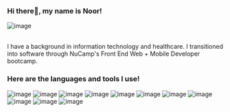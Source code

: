 ### Hi there👋, my name is Noor! 

![image](https://github.com/nuuradeen/nuuradeen/assets/97367734/e7b02a8b-6cbf-44a8-9957-7d3778c790b4)
<br></br>

I have a background in information technology and healthcare. I transitioned into software through NuCamp's Front End Web + Mobile Developer bootcamp.

### Here are the languages and tools I use! 
![image](https://github.com/nuuradeen/nuuradeen/assets/97367734/75f1a536-1256-4e2b-a8de-de835a8f7f1f)  ![image](https://github.com/nuuradeen/nuuradeen/assets/97367734/9a8f2aef-9656-4dfb-afae-47b4669cc4df) ![image](https://github.com/nuuradeen/nuuradeen/assets/97367734/764ebd28-60a2-411a-904d-11ba35696c3a) ![image](https://github.com/nuuradeen/nuuradeen/assets/97367734/7f188ba0-b099-4ecd-a998-f46ccec2d00b) ![image](https://github.com/nuuradeen/nuuradeen/assets/97367734/6b6d185f-b49f-4a7e-bcb0-5fee9ac9d2d0) ![image](https://github.com/nuuradeen/nuuradeen/assets/97367734/e0b81ef1-44e7-470d-aeae-db223edbece9) ![image](https://github.com/nuuradeen/nuuradeen/assets/97367734/2e4a16e8-ee88-4dbc-871a-e84bf2929699) ![image](https://github.com/nuuradeen/nuuradeen/assets/97367734/369eeaee-a759-433d-adb6-066b2379926b) ![image](https://github.com/nuuradeen/nuuradeen/assets/97367734/9c6263e8-7fbd-4e7d-8a0d-b43cde431217) ![image](https://github.com/nuuradeen/nuuradeen/assets/97367734/cea85d46-33df-487b-b1f1-86aa030e9d91) ![image](https://github.com/nuuradeen/nuuradeen/assets/97367734/a77f668b-72c6-43cf-af13-5505cf3a3e2f)









<!--
**nuuradeen/nuuradeen** is a ✨ _special_ ✨ repository because its `README.md` (this file) appears on your GitHub profile.

Here are some ideas to get you started:

- 🔭 I’m currently working on ...
- 🌱 I’m currently learning ...
- 👯 I’m looking to collaborate on ...
- 🤔 I’m looking for help with ...
- 💬 Ask me about ...
- 📫 How to reach me: ...
- 😄 Pronouns: ...
- ⚡ Fun fact: ...
-->
